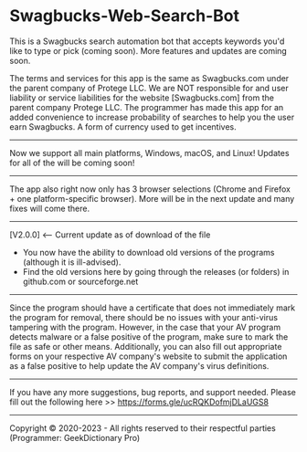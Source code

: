 # Swagbucks-Web-Search-Bot
This is a Swagbucks search automation bot that accepts keywords you'd like to type or pick (coming soon). More features and updates are coming soon. 

The terms and services for this app is the same as Swagbucks.com under the parent company of Protege LLC. 
We are NOT responsible for and user liability or service liabilities for the website [Swagbucks.com] from the parent company Protege LLC. The programmer has made this app for an added convenience to increase probability of searches to help you the user earn Swagbucks. A form of currency used to get incentives. 
__________ 
Now we support all main platforms, Windows, macOS, and Linux! Updates for all of the will be coming soon! 
__________
The app also right now only has 3 browser selections (Chrome and Firefox + one platform-specific browser). More will be in the next update and many fixes will come there. 
__________
[V2.0.0] <-- Current update as of download of the file 
 - You now have the ability to download old versions of the programs (although it is ill-advised). 
  - Find the old versions here by going through the releases (or folders) in github.com or sourceforge.net 
__________
Since the program should have a certificate that does not immediately mark the program for removal, there should be no issues with your anti-virus tampering with the program. However, in the case that your AV program detects malware or a false positive of the program, make sure to mark the file as safe or other means. Additionally, you can also fill out appropriate forms on your respective AV company's website to submit the application as a false positive to help update the AV company's virus definitions.
_________
If you have any more suggestions, bug reports, and support needed. Please fill out the following here >> https://forms.gle/ucRQKDofmjDLaUGS8
___________
Copyright © 2020-2023 - All rights reserved to their respectful parties (Programmer: GeekDictionary Pro) 
